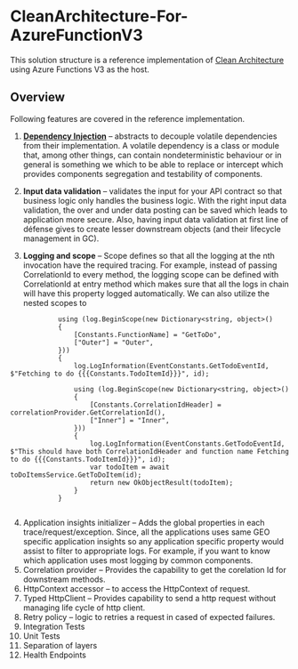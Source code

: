 # CleanArchitecture-For-AzureFunctionV3
This solution structure is a reference implementation of [Clean Architecture](https://blog.cleancoder.com/uncle-bob/2012/08/13/the-clean-architecture.html "Clean Architecture") using Azure Functions V3 as the host.

## Overview
Following features are covered in the reference implementation.

1.	[**Dependency Injection**](https://docs.microsoft.com/en-us/azure/azure-functions/functions-dotnet-dependency-injection) – abstracts to decouple volatile dependencies from their implementation. A volatile dependency is a class or module that, among other things, can contain nondeterministic behaviour or in general is something we which to be able to replace or intercept which provides components segregation and testability of components. 

2.	**Input data validation** – validates the input for your API contract so that business logic only handles the business logic. With the right input data validation, the over and under data posting can be saved which leads to application more secure. Also, having input data validation at first line of défense gives to create lesser downstream objects (and their lifecycle management in GC).

3.	**Logging and scope** – Scope defines so that all the logging at the nth invocation have the required tracing. For example, instead of passing CorrelationId to every method, the logging scope can be defined with CorrelationId at entry method which makes sure that all the logs in chain will have this property logged automatically. We can also utilize the nested scopes to 

```CSharp
            using (log.BeginScope(new Dictionary<string, object>()
            {
                [Constants.FunctionName] = "GetToDo",
                ["Outer"] = "Outer",
            }))
            {
                log.LogInformation(EventConstants.GetTodoEventId, $"Fetching to do {{{Constants.TodoItemId}}}", id);

                using (log.BeginScope(new Dictionary<string, object>()
                {
                    [Constants.CorrelationIdHeader] = correlationProvider.GetCorrelationId(),
                    ["Inner"] = "Inner",
                }))
                {
                    log.LogInformation(EventConstants.GetTodoEventId, $"This should have both CorrelationIdHeader and function name Fetching to do {{{Constants.TodoItemId}}}", id);
                    var todoItem = await toDoItemsService.GetToDoItem(id);
                    return new OkObjectResult(todoItem);
                }
            }
            
```

4.	Application insights initializer – Adds the global properties in each trace/request/exception. Since, all the applications uses same GEO specific application insights so any application specific property would assist to filter to appropriate logs. For example, if you want to know which application uses most logging by common components.
5.	Correlation provider – Provides the capability to get the corelation Id for downstream methods.
6.	HttpContext accessor – to access the HttpContext of request.
7.	Typed HttpClient – Provides capability to send a http request without managing life cycle of http client.
8.	Retry policy – logic to retries a request in cased of expected failures.
9.	Integration Tests
10.	Unit Tests
11.	Separation of layers
12.	Health Endpoints

